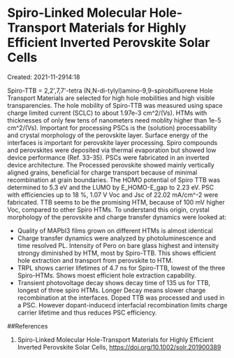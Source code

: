 # Spiro-Linked Molecular Hole-Transport Materials for Highly Efficient Inverted Perovskite Solar Cells
Created: 2021-11-2914:18

Spiro-TTB = 2,2',7,7'-tetra (N,N-di-tylyl)amino-9,9-spirobifluorene 
Hole Transport Materials are selected for high hole mobilities and high visible transparencies. The hole mobility of Spiro-TTB was measured using space charge limited current (SCLC) to about 1.97e-3 cm^2/(Vs).  HTMs with thicknesses of only few tens of nanometers need moblity higher than 1e-5 cm^2/(Vs). 
Important for processing PSCs is the (solution) processability and crystal morphology of the perovskite layer. Surface energy of the interfaces is important for perovskite layer processing.
Spiro compounds and perovskites were deposited via thermal evaporation but showed low device performance (Ref. 33-35).
PSCs were fabricated in an inverted device architecture. The Processed perovskite showed mainly vertically aligned grains, beneficial for charge transport because of minimal recombination at grain boundaries.
The HOMO potential of Spiro TTB was determined to 5.3 eV and the LUMO by E_HOMO-E_gap to 2.23 eV. 
PSC with efficiencies up to 18 %, 1.07 V Voc and Jsc of 22.02 mA/cm^-2 were fabricated.
TTB seems to be the promising HTM, because of 100 mV higher Voc, compared to other Spiro HTMs. To understand this origin, crystal morphology of the perovskite and charge transfer dynamics were looked at:
- Quality of MAPbI3 films grown on different HTMs is almost identical
- Charge transfer dynamics were analyzed by photoluminescence and time resolved PL. Intensity of Pero on bare glass highest and intensity strongy diminished by HTM, most by Spiro-TTB. This shows efficient hole extraction and transport from perovskite to HTM.
- TRPL shows carrier lifetimes of 4.7 ns for Spiro-TTB, lowest of the three Spiro-HTMs. Shows moest efficient hole extraction capability.
- Transient photovoltage decay shows decay time of 135 us for TTB, longest of three spiro HTMs. Longer Decay means slower charge recombination at the interfaces.
Doped TTB was processed and used in a PSC. However dopant-inducecd interfacial recombination limits charge carrier lifetime and thus reduces PSC efficiency.

##References
1. Spiro-Linked Molecular Hole-Transport Materials for Highly Efficient Inverted Perovskite Solar Cells, https://doi.org/10.1002/solr.201900389